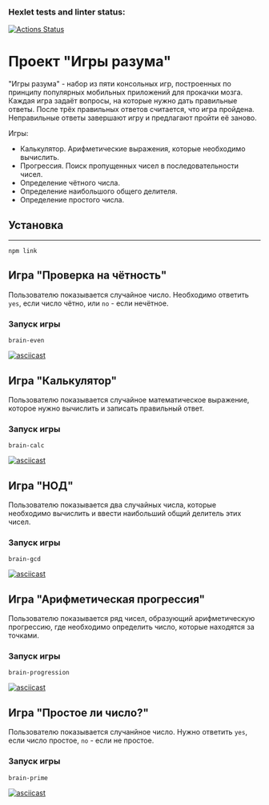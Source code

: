 ### Hexlet tests and linter status:
[![Actions Status](https://github.com/Arakelli/frontend-project-44/actions/workflows/hexlet-check.yml/badge.svg)](https://github.com/Arakelli/frontend-project-44/actions)

# Проект "Игры разума"
"Игры разума" - набор из пяти консольных игр, построенных по принципу популярных мобильных приложений для прокачки мозга. Каждая игра задаёт вопросы, на которые нужно дать правильные ответы. После трёх правильных ответов считается, что игра пройдена. Неправильные ответы завершают игру и предлагают пройти её заново.

Игры:
- Калькулятор. Арифметические выражения, которые необходимо вычислить.
- Прогрессия. Поиск пропущенных чисел в последовательности чисел.
- Определение чётного числа.
- Определение наибольшого общего делителя.
- Определение простого числа.

## Установка
---
```
npm link
```
## Игра "Проверка на чётность"
Пользователю показывается случайное число. Необходимо ответить `yes`, если число чётно, или `no` - если нечётное.

### Запуск игры
```
brain-even
```
[![asciicast](https://asciinema.org/a/nKPZ5smKdZdQl2WnjIfLKyxVj.svg)](https://asciinema.org/a/nKPZ5smKdZdQl2WnjIfLKyxVj)

## Игра "Калькулятор"
Пользователю показывается случайное математическое выражение, которое нужно вычислить и записать правильный ответ.

### Запуск игры
```
brain-calc
```
[![asciicast](https://asciinema.org/a/a2cFOAnOaloHih9HW5AlbEWJl.svg)](https://asciinema.org/a/a2cFOAnOaloHih9HW5AlbEWJl)

## Игра "НОД"
Пользователю показывается два случайных числа, которые необходимо вычислить и ввести наибольший общий делитель этих чисел.

### Запуск игры
```
brain-gcd
```
[![asciicast](https://asciinema.org/a/zpXPl23gBINaoK8jQIyytTmPb.svg)](https://asciinema.org/a/zpXPl23gBINaoK8jQIyytTmPb)

## Игра "Арифметическая прогрессия"
Пользователю показывается ряд чисел, образующий арифметическую прогрессию, где необходимо определить число, которые находятся за точками.

### Запуск игры
```
brain-progression
```
[![asciicast](https://asciinema.org/a/RnJd409Cfz9arBiMq9HAPl8pM.svg)](https://asciinema.org/a/RnJd409Cfz9arBiMq9HAPl8pM)

## Игра "Простое ли число?"
Пользователю показывается случанйное число. Нужно ответить `yes`, если число простое, `no` - если не простое.

### Запуск игры
```
brain-prime
```
[![asciicast](https://asciinema.org/a/RM8uWDFu4nMgaVtx0bLtypKSY.svg)](https://asciinema.org/a/RM8uWDFu4nMgaVtx0bLtypKSY)